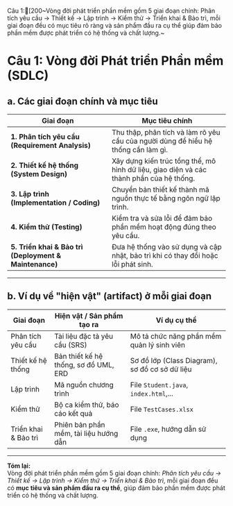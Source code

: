 Câu 1:[200~Vòng đời phát triển phần mềm gồm 5 giai đoạn chính: Phân tích yêu cầu → Thiết kế → Lập trình → Kiểm thử → Triển khai & Bảo trì, mỗi giai đoạn đều có mục tiêu rõ ràng và sản phẩm đầu ra cụ thể giúp đảm bảo phần mềm được phát triển có hệ thống và chất lượng.~
# Câu 1: Vòng đời Phát triển Phần mềm (SDLC)

## a. Các giai đoạn chính và mục tiêu

| **Giai đoạn** | **Mục tiêu chính** |
|----------------|--------------------|
| **1. Phân tích yêu cầu (Requirement Analysis)** | Thu thập, phân tích và làm rõ yêu cầu của người dùng để hiểu hệ thống cần làm gì. |
| **2. Thiết kế hệ thống (System Design)** | Xây dựng kiến trúc tổng thể, mô hình dữ liệu, giao diện và các thành phần của hệ thống. |
| **3. Lập trình (Implementation / Coding)** | Chuyển bản thiết kế thành mã nguồn thực tế bằng ngôn ngữ lập trình. |
| **4. Kiểm thử (Testing)** | Kiểm tra và sửa lỗi để đảm bảo phần mềm hoạt động đúng theo yêu cầu. |
| **5. Triển khai & Bảo trì (Deployment & Maintenance)** | Đưa hệ thống vào sử dụng và cập nhật, bảo trì khi có thay đổi hoặc lỗi phát sinh. |

---

## b. Ví dụ về "hiện vật" (artifact) ở mỗi giai đoạn

| **Giai đoạn** | **Hiện vật / Sản phẩm tạo ra** | **Ví dụ cụ thể** |
|----------------|--------------------------------|------------------|
| Phân tích yêu cầu | Tài liệu đặc tả yêu cầu (SRS) | Mô tả chức năng phần mềm quản lý sinh viên |
| Thiết kế hệ thống | Bản thiết kế hệ thống, sơ đồ UML, ERD | Sơ đồ lớp (Class Diagram), sơ đồ cơ sở dữ liệu |
| Lập trình | Mã nguồn chương trình | File `Student.java`, `index.html`,... |
| Kiểm thử | Bộ ca kiểm thử, báo cáo kết quả | File `TestCases.xlsx` |
| Triển khai & Bảo trì | Phiên bản phần mềm, tài liệu hướng dẫn | File `.exe`, hướng dẫn sử dụng |

---

**Tóm lại:**  
Vòng đời phát triển phần mềm gồm 5 giai đoạn chính: *Phân tích yêu cầu → Thiết kế → Lập trình → Kiểm thử → Triển khai & Bảo trì*, mỗi giai đoạn đều có **mục tiêu và sản phẩm đầu ra cụ thể**, giúp đảm bảo phần mềm được phát triển có hệ thống và chất lượng.

